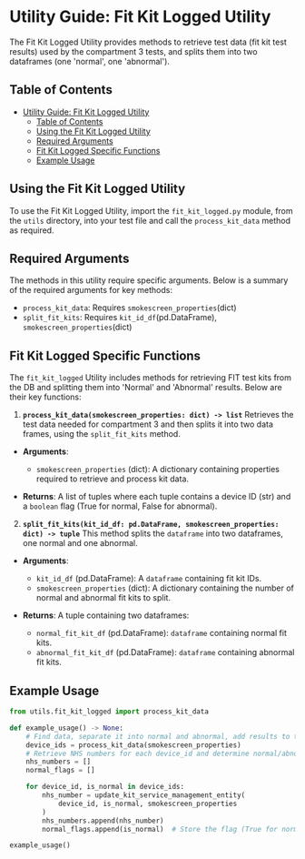 # Utility Guide: Fit Kit Logged Utility

The Fit Kit Logged Utility provides methods to retrieve test data (fit kit test results) used by the compartment 3 tests, and splits them into two dataframes (one 'normal', one 'abnormal').

## Table of Contents

- [Utility Guide: Fit Kit Logged Utility](#utility-guide-fit-kit-logged-utility)
  - [Table of Contents](#table-of-contents)
  - [Using the Fit Kit Logged Utility](#using-the-fit-kit-logged-utility)
  - [Required Arguments](#required-arguments)
  - [Fit Kit Logged Specific Functions](#fit-kit-logged-specific-functions)
  - [Example Usage](#example-usage)

## Using the Fit Kit Logged Utility

To use the Fit Kit Logged Utility, import the `fit_kit_logged.py` module, from the `utils` directory, into your test file and call the `process_kit_data` method as required.

## Required Arguments

The methods in this utility require specific arguments. Below is a summary of the required arguments for key methods:

- `process_kit_data`: Requires `smokescreen_properties`(dict)
- `split_fit_kits`: Requires `kit_id_df`(pd.DataFrame), `smokescreen_properties`(dict)

## Fit Kit Logged Specific Functions

The `fit_kit_logged` Utility includes methods for retrieving FIT test kits from the DB and splitting them into 'Normal' and 'Abnormal' results. Below are their key functions:

1. **`process_kit_data(smokescreen_properties: dict) -> list`**
Retrieves the test data needed for compartment 3 and then splits it into two data frames, using the `split_fit_kits` method.

- **Arguments**:
  - `smokescreen_properties` (dict): A dictionary containing properties required to retrieve and process kit data.

- **Returns**:
  A list of tuples where each tuple contains a device ID (str) and a `boolean` flag (True for normal, False for abnormal).

2. **`split_fit_kits(kit_id_df: pd.DataFrame, smokescreen_properties: dict) -> tuple`**
This method splits the `dataframe` into two dataframes, one normal and one abnormal.

- **Arguments**:
  - `kit_id_df` (pd.DataFrame): A `dataframe` containing fit kit IDs.
  - `smokescreen_properties` (dict): A dictionary containing the number of normal and abnormal fit kits to split.

- **Returns**:
  A tuple containing two dataframes:
  - `normal_fit_kit_df` (pd.DataFrame): `dataframe` containing normal fit kits.
  - `abnormal_fit_kit_df` (pd.DataFrame): `dataframe` containing abnormal fit kits.

## Example Usage

```python
from utils.fit_kit_logged import process_kit_data

def example_usage() -> None:
    # Find data, separate it into normal and abnormal, add results to the test records in the KIT_QUEUE table (i.e. mimic receiving results from the middleware) and get device IDs and their flags.
    device_ids = process_kit_data(smokescreen_properties)
    # Retrieve NHS numbers for each device_id and determine normal/abnormal status
    nhs_numbers = []
    normal_flags = []

    for device_id, is_normal in device_ids:
        nhs_number = update_kit_service_management_entity(
            device_id, is_normal, smokescreen_properties
        )
        nhs_numbers.append(nhs_number)
        normal_flags.append(is_normal)  # Store the flag (True for normal, False for abnormal).

example_usage()
```
